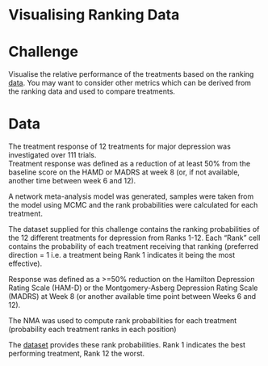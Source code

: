 Visualising Ranking Data
================

# Challenge

Visualise the relative performance of the treatments based on the ranking [data](bayesian_ranking.csv). You may want to consider other metrics which can be derived from the ranking data and used to compare treatments.

# Data

The treatment response of 12 treatments for major depression was investigated over 111 trials.  
Treatment response was defined as a reduction of at least 50% from the baseline score on the HAMD or MADRS at week 8 (or, if not available, another time between week 6 and 12).  
 
A network meta-analysis model was generated, samples were taken from the model using MCMC 
and the rank probabilities were calculated for each treatment.

The dataset supplied for this challenge contains the ranking probabilities of the 12 different treatments for depression from Ranks 1-12.  Each “Rank” cell contains the probability of each treatment receiving that ranking (preferred direction = 1 i.e. a treatment being Rank 1 indicates it being the most effective).

Response was defined as a >=50% reduction on the Hamilton Depression Rating Scale (HAM-D) or the Montgomery-Asberg Depression Rating Scale (MADRS) at Week 8 (or another available time point between Weeks 6 and 12).

The NMA was used to compute rank probabilities for each treatment (probability each treatment ranks in each position)

The [dataset](bayesian_ranking.csv) provides these rank probabilities. Rank 1 indicates the best performing treatment, Rank 12 the worst.